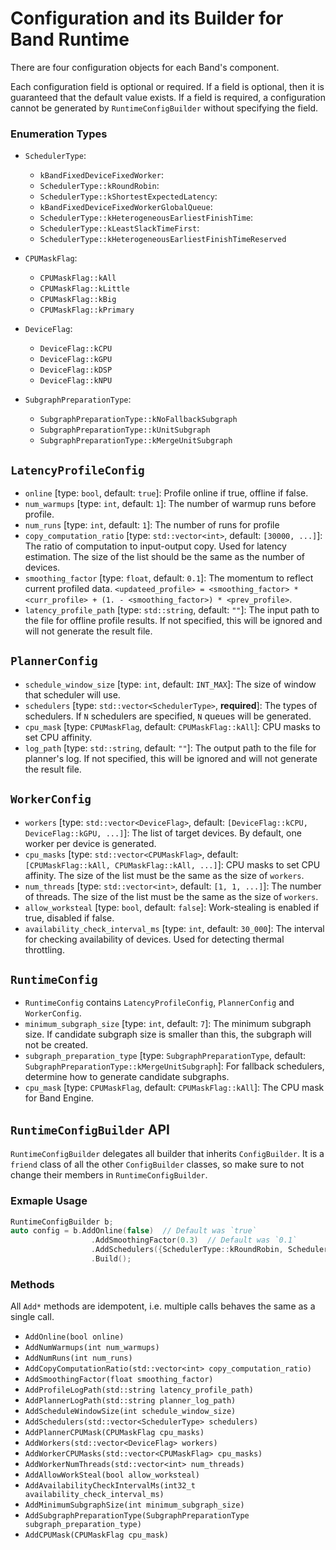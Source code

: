 # Configuration and its Builder for Band Runtime

There are four configuration objects for each Band's component.

Each configuration field is optional or required. If a field is optional, then it is guaranteed that the default value exists. If a field is required, a configuration cannot be generated by `RuntimeConfigBuilder` without specifying the field.

### Enumeration Types
- `SchedulerType`:
  - `kBandFixedDeviceFixedWorker`: 
  - `SchedulerType::kRoundRobin`: 
  - `SchedulerType::kShortestExpectedLatency`: 
  - `kBandFixedDeviceFixedWorkerGlobalQueue`: 
  - `SchedulerType::kHeterogeneousEarliestFinishTime`: 
  - `SchedulerType::kLeastSlackTimeFirst`: 
  - `SchedulerType::kHeterogeneousEarliestFinishTimeReserved`

- `CPUMaskFlag`: 
   - `CPUMaskFlag::kAll`
   - `CPUMaskFlag::kLittle`
   - `CPUMaskFlag::kBig`
   - `CPUMaskFlag::kPrimary`
  
- `DeviceFlag`: 
  - `DeviceFlag::kCPU`
  - `DeviceFlag::kGPU`
  - `DeviceFlag::kDSP`
  - `DeviceFlag::kNPU`

- `SubgraphPreparationType`: 
  - `SubgraphPreparationType::kNoFallbackSubgraph`
  - `SubgraphPreparationType::kUnitSubgraph`
  - `SubgraphPreparationType::kMergeUnitSubgraph`

## `LatencyProfileConfig`
- `online` [type: `bool`, default: `true`]: Profile online if true, offline if false.
- `num_warmups` [type: `int`, default: `1`]: The number of warmup runs before profile.
- `num_runs` [type: `int`, default: `1`]: The number of runs for profile
- `copy_computation_ratio` [type: `std::vector<int>`, default: `[30000, ...]`]: The ratio of computation to input-output copy. Used for latency estimation. The size of the list should be the same as the number of devices.
- `smoothing_factor` [type: `float`, default: `0.1`]: The momentum to reflect current profiled data. `<updateed_profile> = <smoothing_factor> * <curr_profile> + (1. - <smoothing_factor>) * <prev_profile>`.
- `latency_profile_path` [type: `std::string`, default: `""`]: The input path to the file for offline profile results. If not specified, this will be ignored and will not generate the result file. 

## `PlannerConfig`
- `schedule_window_size` [type: `int`, default: `INT_MAX`]: The size of window that scheduler will use.
- `schedulers` [type: `std::vector<SchedulerType>`, __required__]: The types of schedulers. If `N` schedulers are specified, `N` queues will be generated.
- `cpu_mask` [type: `CPUMaskFlag`, default: `CPUMaskFlag::kAll`]: CPU masks to set CPU affinity.
- `log_path` [type: `std::string`, default: `""`]: The output path to the file for planner's log. If not specified, this will be ignored and will not generate the result file. 

## `WorkerConfig`
- `workers` [type: `std::vector<DeviceFlag>`, default: `[DeviceFlag::kCPU, DeviceFlag::kGPU, ...]`]: The list of target devices. By default, one worker per device is generated.
- `cpu_masks` [type: `std::vector<CPUMaskFlag>`, default: `[CPUMaskFlag::kAll, CPUMaskFlag::kAll, ...]`]: CPU masks to set CPU affinity. The size of the list must be the same as the size of `workers`.
- `num_threads` [type: `std::vector<int>`, default: `[1, 1, ...]`]: The number of threads. The size of the list must be the same as the size of `workers`.
- `allow_worksteal` [type: `bool`, default: `false`]: Work-stealing is enabled if true, disabled if false.
- `availability_check_interval_ms` [type: `int`, default: `30_000`]: The interval for checking availability of devices. Used for detecting thermal throttling.

## `RuntimeConfig`
- `RuntimeConfig` contains `LatencyProfileConfig`, `PlannerConfig` and `WorkerConfig`.
- `minimum_subgraph_size` [type: `int`, default: `7`]: The minimum subgraph size. If candidate subgraph size is smaller than this, the subgraph will not be created.
- `subgraph_preparation_type` [type: `SubgraphPreparationType`, default: `SubgraphPreparationType::kMergeUnitSubgraph`]: For fallback schedulers, determine how to generate candidate subgraphs.
- `cpu_mask` [type: `CPUMaskFlag`, default: `CPUMaskFlag::kAll`]: The CPU mask for Band Engine.

## `RuntimeConfigBuilder` API
`RuntimeConfigBuilder` delegates all builder that inherits `ConfigBuilder`.
It is a `friend` class of all the other `ConfigBuilder` classes, so make sure to not change their members in `RuntimeConfigBuilder`.

### Exmaple Usage
```c++
RuntimeConfigBuilder b;
auto config = b.AddOnline(false)  // Default was `true`
                  .AddSmoothingFactor(0.3)  // Default was `0.1`
                  .AddSchedulers({SchedulerType::kRoundRobin, SchedulerType::kLeastSlackTimeFirst})  // Required field.
                  .Build();
```
### Methods
All `Add*` methods are idempotent, i.e. multiple calls behaves the same as a single call.
- `AddOnline(bool online)`
- `AddNumWarmups(int num_warmups)`
- `AddNumRuns(int num_runs)`
- `AddCopyComputationRatio(std::vector<int> copy_computation_ratio)`
- `AddSmoothingFactor(float smoothing_factor)`
- `AddProfileLogPath(std::string latency_profile_path)`
- `AddPlannerLogPath(std::string planner_log_path)`
- `AddScheduleWindowSize(int schedule_window_size)`
- `AddSchedulers(std::vector<SchedulerType> schedulers)`
- `AddPlannerCPUMask(CPUMaskFlag cpu_masks)`
- `AddWorkers(std::vector<DeviceFlag> workers)`
- `AddWorkerCPUMasks(std::vector<CPUMaskFlag> cpu_masks)`
- `AddWorkerNumThreads(std::vector<int> num_threads)`
- `AddAllowWorkSteal(bool allow_worksteal)`
- `AddAvailabilityCheckIntervalMs(int32_t availability_check_interval_ms)`
- `AddMinimumSubgraphSize(int minimum_subgraph_size)`
- `AddSubgraphPreparationType(SubgraphPreparationType subgraph_preparation_type)`
- `AddCPUMask(CPUMaskFlag cpu_mask)`